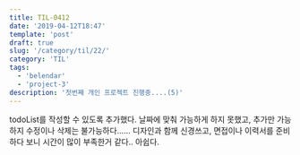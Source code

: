 ```yaml
---
title: TIL-0412
date: '2019-04-12T18:47'
template: 'post'
draft: true
slug: '/category/til/22/'
category: 'TIL'
tags:
  - 'belendar'
  - 'project-3'
description: '첫번째 개인 프로젝트 진행중....(5)'
---
```


todoList를 작성할 수 있도록 추가했다. 날짜에 맞춰 가능하게 하지 못했고, 추가만 가능하지 수정이나 삭제는 불가능하다......
디자인과 함께 신경쓰고, 면접이나 이력서를 준비하다 보니 시간이 많이 부족한거 같다.. 아쉽다.

